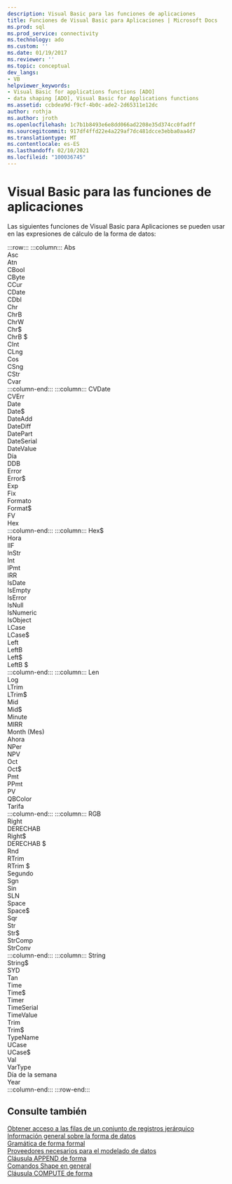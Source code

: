 ```yaml
---
description: Visual Basic para las funciones de aplicaciones
title: Funciones de Visual Basic para Aplicaciones | Microsoft Docs
ms.prod: sql
ms.prod_service: connectivity
ms.technology: ado
ms.custom: ''
ms.date: 01/19/2017
ms.reviewer: ''
ms.topic: conceptual
dev_langs:
- VB
helpviewer_keywords:
- Visual Basic for applications functions [ADO]
- data shaping [ADO], Visual Basic for Applications functions
ms.assetid: ccbdea9d-f9cf-4b0c-ade2-2d65311e12dc
author: rothja
ms.author: jroth
ms.openlocfilehash: 1c7b1b8493e6e8dd066ad2208e35d374cc0fadff
ms.sourcegitcommit: 917df4ffd22e4a229af7dc481dcce3ebba0aa4d7
ms.translationtype: MT
ms.contentlocale: es-ES
ms.lasthandoff: 02/10/2021
ms.locfileid: "100036745"
---
```

# <a name="visual-basic-for-applications-functions"></a>Visual Basic para las funciones de aplicaciones
Las siguientes funciones de Visual Basic para Aplicaciones se pueden usar en las expresiones de cálculo de la forma de datos:  

:::row:::
    :::column:::
        Abs  
        Asc  
        Atn  
        CBool  
        CByte  
        CCur  
        CDate  
        CDbl  
        Chr  
        ChrB  
        ChrW  
        Chr$  
        ChrB $  
        CInt  
        CLng  
        Cos  
        CSng  
        CStr  
        Cvar  
    :::column-end:::
    :::column:::
        CVDate  
        CVErr  
        Date  
        Date$  
        DateAdd  
        DateDiff  
        DatePart  
        DateSerial  
        DateValue  
        Día  
        DDB  
        Error  
        Error$  
        Exp  
        Fix  
        Formato  
        Format$  
        FV  
        Hex  
    :::column-end:::
    :::column:::
        Hex$  
        Hora  
        IIF  
        InStr  
        Int  
        IPmt  
        IRR  
        IsDate  
        IsEmpty  
        IsError  
        IsNull  
        IsNumeric  
        IsObject  
        LCase  
        LCase$  
        Left  
        LeftB  
        Left$  
        LeftB $  
    :::column-end:::
    :::column:::
        Len  
        Log  
        LTrim  
        LTrim$  
        Mid  
        Mid$  
        Minute  
        MIRR  
        Month (Mes)  
        Ahora  
        NPer  
        NPV  
        Oct  
        Oct$  
        Pmt  
        PPmt  
        PV  
        QBColor  
        Tarifa  
    :::column-end:::
    :::column:::
        RGB  
        Right  
        DERECHAB  
        Right$  
        DERECHAB $  
        Rnd  
        RTrim  
        RTrim $  
        Segundo  
        Sgn  
        Sin  
        SLN  
        Space  
        Space$  
        Sqr  
        Str  
        Str$  
        StrComp  
        StrConv  
    :::column-end:::
    :::column:::
        String  
        String$  
        SYD  
        Tan  
        Time  
        Time$  
        Timer  
        TimeSerial  
        TimeValue  
        Trim  
        Trim$  
        TypeName  
        UCase  
        UCase$  
        Val  
        VarType  
        Día de la semana  
        Year  
    :::column-end:::
:::row-end:::

## <a name="see-also"></a>Consulte también  
 [Obtener acceso a las filas de un conjunto de registros jerárquico](../../../ado/guide/data/accessing-rows-in-a-hierarchical-recordset.md)   
 [Información general sobre la forma de datos](../../../ado/guide/data/data-shaping-overview.md)   
 [Gramática de forma formal](../../../ado/guide/data/formal-shape-grammar.md)   
 [Proveedores necesarios para el modelado de datos](../../../ado/guide/data/required-providers-for-data-shaping.md)   
 [Cláusula APPEND de forma](../../../ado/guide/data/shape-append-clause.md)   
 [Comandos Shape en general](../../../ado/guide/data/shape-commands-in-general.md)   
 [Cláusula COMPUTE de forma](../../../ado/guide/data/shape-compute-clause.md)
